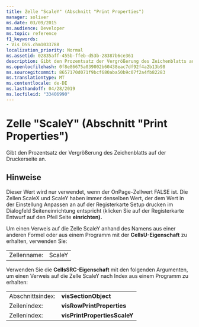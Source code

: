 ```yaml
---
title: Zelle "ScaleY" (Abschnitt "Print Properties")
manager: soliver
ms.date: 03/09/2015
ms.audience: Developer
ms.topic: reference
f1_keywords:
- Vis_DSS.chm1033788
localization_priority: Normal
ms.assetid: 02835aff-455b-ffeb-d53b-28387b6ce361
description: Gibt den Prozentsatz der Vergrößerung des Zeichenblatts auf der Druckerseite an.
ms.openlocfilehash: 0f8e86675a039002b60438eac7df92f4a2b13b98
ms.sourcegitcommit: 8657170d071f9bcf680aba50b9c07f2a4fb82283
ms.translationtype: MT
ms.contentlocale: de-DE
ms.lasthandoff: 04/28/2019
ms.locfileid: "33406990"
---
```

# <a name="scaley-cell-print-properties-section"></a>Zelle "ScaleY" (Abschnitt "Print Properties")

Gibt den Prozentsatz der Vergrößerung des Zeichenblatts auf der Druckerseite an.
  
## <a name="remarks"></a>Hinweise

Dieser Wert wird nur verwendet, wenn der OnPage-Zellwert FALSE ist. Die Zellen ScaleX und ScaleY haben immer denselben Wert, der dem  Wert in  der Einstellung Anpassen an  auf der Registerkarte Setup drucken im Dialogfeld Seiteneinrichtung entspricht (klicken Sie auf der Registerkarte Entwurf auf den Pfeil Seite **einrichten).**  
  
Um einen Verweis auf die Zelle ScaleY anhand des Namens aus einer anderen Formel oder aus einem Programm mit der **CellsU-Eigenschaft** zu erhalten, verwenden Sie: 
  
|||
|:-----|:-----|
|Zellenname:  <br/> |ScaleY  <br/> |
   
Verwenden Sie die **CellsSRC-Eigenschaft** mit den folgenden Argumenten, um einen Verweis auf die Zelle ScaleY nach Index aus einem Programm zu erhalten: 
  
|||
|:-----|:-----|
|Abschnittsindex:  <br/> |**visSectionObject** <br/> |
|Zeilenindex:  <br/> |**visRowPrintProperties** <br/> |
|Zellenindex:  <br/> |**visPrintPropertiesScaleY** <br/> |
   

